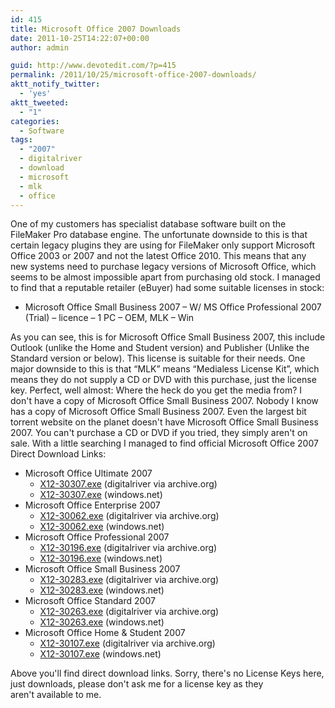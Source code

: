 ```yaml
---
id: 415
title: Microsoft Office 2007 Downloads
date: 2011-10-25T14:22:07+00:00
author: admin

guid: http://www.devotedit.com/?p=415
permalink: /2011/10/25/microsoft-office-2007-downloads/
aktt_notify_twitter:
  - 'yes'
aktt_tweeted:
  - "1"
categories:
  - Software
tags:
  - "2007"
  - digitalriver
  - download
  - microsoft
  - mlk
  - office
---
```

One of my customers has specialist database software built on the FileMaker Pro database engine. The unfortunate downside to this is that certain legacy plugins they are using for FileMaker only support Microsoft Office 2003 or 2007 and not the latest Office 2010. This means that any new systems need to purchase legacy versions of Microsoft Office, which seems to be almost impossible apart from purchasing old stock. I managed to find that a reputable retailer (eBuyer) had some suitable licenses in stock:

  * Microsoft Office Small Business 2007 &#8211; W/ MS Office Professional 2007 (Trial) &#8211; licence &#8211; 1 PC &#8211; OEM, MLK &#8211; Win

As you can see, this is for Microsoft Office Small Business 2007, this include Outlook (unlike the Home and Student version) and Publisher (Unlike the Standard version or below). This license is suitable for their needs. One major downside to this is that &#8220;MLK&#8221; means &#8220;Medialess License Kit&#8221;, which means they do not supply a CD or DVD with this purchase, just the license key. Perfect, well almost: Where the heck do you get the media from? <!--more--> I don't have a copy of Microsoft Office Small Business 2007. Nobody I know has a copy of Microsoft Office Small Business 2007. Even the largest bit torrent website on the planet doesn't have Microsoft Office Small Business 2007. You can't purchase a CD or DVD if you tried, they simply aren't on sale. With a little searching I managed to find official Microsoft Office 2007 Direct Download Links:

  * Microsoft Office Ultimate 2007 
      * [X12-30307.exe](http://web.archive.org/web/20130603145133/http://msft-dnl.digitalrivercontent.net/msoffice/pub/X12-30307/X12-30307.exe) (digitalriver via archive.org)
      * [X12-30307.exe](https://drcdn.blob.core.windows.net/msoffice/pub/X12-30307/X12-30307.exe) (windows.net)
  * Microsoft Office Enterprise 2007 
      * [X12-30062.exe](http://web.archive.org/web/20130501202235/http://msft-dnl.digitalrivercontent.net/msoffice/pub/X12-30062/X12-30062.exe) (digitalriver via archive.org)
      * [X12-30062.exe](https://drcdn.blob.core.windows.net/msoffice/pub/X12-30062/X12-30062.exe) (windows.net)
  * Microsoft Office Professional 2007 
      * [X12-30196.exe](http://web.archive.org/web/20140307044617/http://msft-dnl.digitalrivercontent.net/msoffice/pub/X12-30196/X12-30196.exe) (digitalriver via archive.org)
      * [X12-30196.exe](https://drcdn.blob.core.windows.net/msoffice/pub/X12-30196/X12-30196.exe) (windows.net)
  * Microsoft Office Small Business 2007 
      * [X12-30283.exe](http://web.archive.org/web/20131204011315/http://msft-dnl.digitalrivercontent.net/msoffice/pub/X12-30283/X12-30283.exe) (digitalriver via archive.org)
      * [X12-30283.exe](https://drcdn.blob.core.windows.net/msoffice/pub/X12-30283/X12-30283.exe) (windows.net)
  * Microsoft Office Standard 2007 
      * [X12-30263.exe](http://web.archive.org/web/20131204011535/http://msft-dnl.digitalrivercontent.net/msoffice/pub/X12-30263/X12-30263.exe) (digitalriver via archive.org)
      * [X12-30263.exe](https://drcdn.blob.core.windows.net/msoffice/pub/X12-30263/X12-30263.exe) (windows.net)
  * Microsoft Office Home & Student 2007 
      * [X12-30107.exe](http://web.archive.org/web/20131204012356/http://msft-dnl.digitalrivercontent.net/msoffice/pub/X12-30107/X12-30107.exe) (digitalriver via archive.org)
      * [X12-30107.exe](https://drcdn.blob.core.windows.net/msoffice/pub/X12-30107/X12-30107.exe) (windows.net)

Above you'll find direct download links. Sorry, there's no License Keys here, just downloads, please don't ask me for a license key as they aren't available to me.